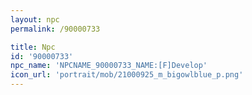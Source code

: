 ```yaml
---
layout: npc
permalink: /90000733

title: Npc
id: '90000733'
npc_name: 'NPCNAME_90000733_NAME:[F]Develop'
icon_url: 'portrait/mob/21000925_m_bigowlblue_p.png'
---
```

